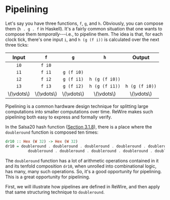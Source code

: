 # Pipelining

Let's say you have three functions, `f`, `g`, and `h`. Obviously, you can compose them (`h . g . f` in Haskell).  It's a fairly common situation that one wants to compose them *temporally*---i.e., to pipeline them.
The idea is that, for each clock tick, there's one input `i`, and `h (g (f i))` is calculated over the next three ticks:

| Input | `f` | `g` | `h` | Output | 
| :-----------: | :------------: | :------------: | :------------: | :------------: |
| `i0` | `f i0` |  | | |
| `i1` | `f i1` | `g (f i0)` | | |
| `i2` | `f i2` | `g (f i1)` | `h (g (f i0))` | |
| `i3` | `f i3` | `g (f i2)` | `h (g (f i1))` | `h (g (f i0))` |
| \\(\vdots\\) | \\(\vdots\\)  | \\(\vdots\\)  | \\(\vdots\\) | \\(\vdots\\) |

Pipelining is a common hardware design technique for splitting large computations into smaller computations over time. ReWire makes such pipelining both easy to express and formally verify.

In the Salsa20 hash function ([Section 3.1.8](../salsa20/hashfunction.md)), there is a place where the `doubleround` function is composed ten times:
```haskell
dr10 :: Hex (W 32) -> Hex (W 32)
dr10 = doubleround . doubleround . doubleround . doubleround . doubleround .
          doubleround . doubleround . doubleround . doubleround . doubleround 
```
The `doubleround` function has a lot of arithmetic operations contained in it and its tenfold composition `dr10`, when unrolled into combinational logic, has many, many such operations. So, it's a good opportunity for pipelining.
This is a great opportunity for pipelining.

First, we will illustrate how pipelines are defined in ReWire, and then apply that same structuring technique to `doubleround`. 
